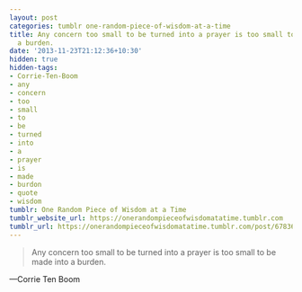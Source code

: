 ```yaml
---
layout: post
categories: tumblr one-random-piece-of-wisdom-at-a-time
title: Any concern too small to be turned into a prayer is too small to be made into
  a burden.
date: '2013-11-23T21:12:36+10:30'
hidden: true
hidden-tags:
- Corrie-Ten-Boom
- any
- concern
- too
- small
- to
- be
- turned
- into
- a
- prayer
- is
- made
- burdon
- quote
- wisdom
tumblr: One Random Piece of Wisdom at a Time
tumblr_website_url: https://onerandompieceofwisdomatatime.tumblr.com
tumblr_url: https://onerandompieceofwisdomatatime.tumblr.com/post/67836426881/any-concern-too-small-to-be-turned-into-a-prayer
---
```

> Any concern too small to be turned into a prayer is too small to be made into a burden.

—Corrie Ten Boom
